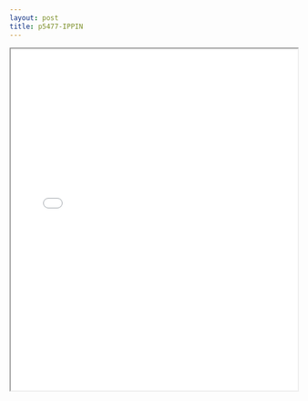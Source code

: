 ```yaml
---
layout: post
title: p5477-IPPIN
---
```


<div class="pdf-container">
<iframe src="/ea/assets/pdfs/pubs.n.ins/p5477-IPPIN.pdf" height="600" width="100%" allowFullScreen="true"></iframe>
</div>


